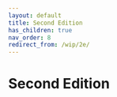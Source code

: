 ```yaml
---
layout: default
title: Second Edition
has_children: true
nav_order: 8
redirect_from: /wip/2e/
---
```


# Second Edition